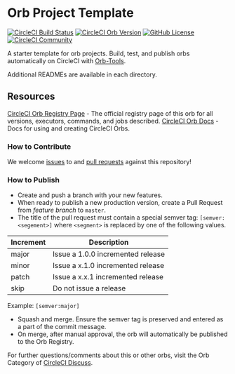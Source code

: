 # Orb Project Template

[![CircleCI Build Status](https://circleci.com/gh/martyzz1/circleci-slack-notifier.svg?style=shield "CircleCI Build Status")](https://circleci.com/gh/martyzz1/circleci-slack-notifier) [![CircleCI Orb Version](https://badges.circleci.com/orbs/martyzz1/circleci-slack-notifier)](https://circleci.com/orbs/registry/orb/martyzz1/circleci-slack-notifier) [![GitHub License](https://img.shields.io/badge/license-MIT-lightgrey.svg)](https://raw.githubusercontent.com/martyzz1/circleci-slack-notifier/master/LICENSE) [![CircleCI Community](https://img.shields.io/badge/community-CircleCI%20Discuss-343434.svg)](https://discuss.circleci.com/c/ecosystem/orbs)

A starter template for orb projects. Build, test, and publish orbs automatically on CircleCI with [Orb-Tools](https://circleci.com/orbs/registry/orb/circleci/orb-tools).

Additional READMEs are available in each directory.

## Resources

[CircleCI Orb Registry Page](https://circleci.com/orbs/registry/orb/martyzz1/circleci-slack-notifier) - The official registry page of this orb for all versions, executors, commands, and jobs described.
[CircleCI Orb Docs](https://circleci.com/docs/2.0/orb-intro/#section=configuration) - Docs for using and creating CircleCI Orbs.

### How to Contribute

We welcome [issues](https://github.com/martyzz1/circleci-slack-notifier/issues) to and [pull requests](https://github.com/martyzz1/circleci-slack-notifier/pulls) against this repository!

### How to Publish
* Create and push a branch with your new features.
* When ready to publish a new production version, create a Pull Request from _feature branch_ to `master`.
* The title of the pull request must contain a special semver tag: `[semver:<segement>]` where `<segment>` is replaced by one of the following values.

| Increment | Description|
| ----------| -----------|
| major     | Issue a 1.0.0 incremented release|
| minor     | Issue a x.1.0 incremented release|
| patch     | Issue a x.x.1 incremented release|
| skip      | Do not issue a release|

Example: `[semver:major]`

* Squash and merge. Ensure the semver tag is preserved and entered as a part of the commit message.
* On merge, after manual approval, the orb will automatically be published to the Orb Registry.

For further questions/comments about this or other orbs, visit the Orb Category of [CircleCI Discuss](https://discuss.circleci.com/c/orbs).
